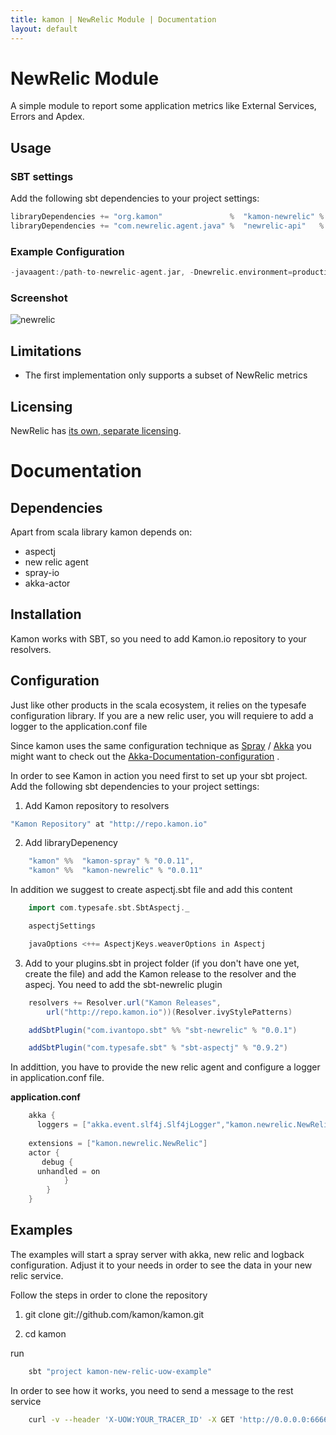 ```yaml
---
title: kamon | NewRelic Module | Documentation
layout: default
---
```


NewRelic Module
===
A simple module to report some application metrics like External Services, Errors and Apdex. 

## Usage

### SBT settings 

Add the following sbt dependencies to your project settings:

```scala
libraryDependencies += "org.kamon" 				 %  "kamon-newrelic" % "0.1.0"
libraryDependencies += "com.newrelic.agent.java" %  "newrelic-api"   % "3.1.0"
```
### Example Configuration

```scala
-javaagent:/path-to-newrelic-agent.jar, -Dnewrelic.environment=production, -Dnewrelic.config.file=/path-to-newrelic.yml
```

### Screenshot

![newrelic](/assets/img/newrelicdifu2.png "Screenshot NewRelic")


## Limitations
* The first implementation only supports a subset of NewRelic metrics

## Licensing

NewRelic has [its own, separate licensing](http://newrelic.com/terms).


Documentation
===

Dependencies
---

Apart from scala library kamon depends on:

- aspectj 
- new relic agent
- spray-io 
- akka-actor 


Installation
---
Kamon works with SBT, so you need to add Kamon.io repository to your resolvers.

Configuration
---
Just like other products in the scala ecosystem, it relies on the typesafe configuration library. If you are a new relic user, you will requiere to add a logger to the application.conf file

    
Since kamon uses the same configuration technique as [Spray](http://spray.io/documentation "Spray") / [Akka](http://akka.io/docs "Akka") you might want to check out the [Akka-Documentation-configuration](http://doc.akka.io/docs/akka/2.1.4/general/configuration.html "Akka Documentation on configuration")
.

In order to see Kamon in action you need first to set up your sbt project. Add the following sbt dependencies to your project settings:

1. Add Kamon repository to resolvers

```scala
"Kamon Repository" at "http://repo.kamon.io"
```

2. Add libraryDepenency

```scala 
    "kamon" %%  "kamon-spray" % "0.0.11",
    "kamon" %%  "kamon-newrelic" % "0.0.11"
```

In addition we suggest to create aspectj.sbt file and add this content

```scala
    import com.typesafe.sbt.SbtAspectj._

    aspectjSettings

    javaOptions <++= AspectjKeys.weaverOptions in Aspectj
```

3. Add to your plugins.sbt in project folder (if you don't have one yet, create the file) and add the Kamon release to the resolver and the aspecj. You need to add the sbt-newrelic plugin

```scala
    resolvers += Resolver.url("Kamon Releases", 
        url("http://repo.kamon.io"))(Resolver.ivyStylePatterns)

    addSbtPlugin("com.ivantopo.sbt" %% "sbt-newrelic" % "0.0.1")

    addSbtPlugin("com.typesafe.sbt" % "sbt-aspectj" % "0.9.2")
``` 
In addittion, you have to provide the new relic agent and configure a logger in application.conf file.

**application.conf**

```scala
    akka {
      loggers = ["akka.event.slf4j.Slf4jLogger","kamon.newrelic.NewRelicErrorLogger"]
  
    extensions = ["kamon.newrelic.NewRelic"]
    actor {
       debug {
      unhandled = on
            }
        }
    }
```

Examples
---

The examples will start a spray server with akka, new relic and logback configuration. Adjust it to your needs in order to see the data in your new relic service. 

Follow the steps in order to clone the repository

1. git clone git://github.com/kamon/kamon.git

2. cd kamon

run

```bash
    sbt "project kamon-new-relic-uow-example"
```

In order to see how it works, you need to send a message to the rest service

```bash
    curl -v --header 'X-UOW:YOUR_TRACER_ID' -X GET 'http://0.0.0.0:6666/fibonacci'
```